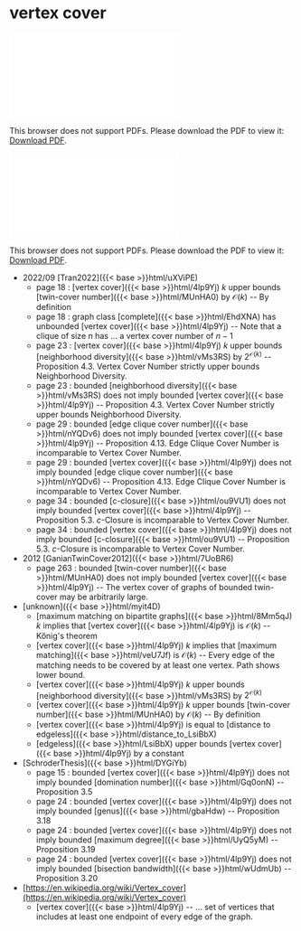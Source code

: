 # vertex cover




<object data="../local_4lp9Yj.pdf" type="application/pdf" width="100%" height="480px"><embed src="../local_4lp9Yj.pdf"><p>This browser does not support PDFs. Please download the PDF to view it: <a href="../local_4lp9Yj.pdf">Download PDF</a>.</p></embed></object>


<object data="../inclusions_4lp9Yj.pdf" type="application/pdf" width="100%" height="480px"><embed src="../inclusions_4lp9Yj.pdf"><p>This browser does not support PDFs. Please download the PDF to view it: <a href="../inclusions_4lp9Yj.pdf">Download PDF</a>.</p></embed></object>

* 2022/09 [Tran2022]({{< base >}}html/uXViPE)
    * page 18 : [vertex cover]({{< base >}}html/4lp9Yj) $k$ upper bounds [twin-cover number]({{< base >}}html/MUnHA0) by $\mathcal O(k)$ -- By definition
    * page 18 : graph class [complete]({{< base >}}html/EhdXNA) has unbounded [vertex cover]({{< base >}}html/4lp9Yj) -- Note that a clique of size $n$ has ... a vertex cover number of $n-1$
    * page 23 : [vertex cover]({{< base >}}html/4lp9Yj) $k$ upper bounds [neighborhood diversity]({{< base >}}html/vMs3RS) by $2^{\mathcal O(k)}$ -- Proposition 4.3. Vertex Cover Number strictly upper bounds Neighborhood Diversity.
    * page 23 : bounded [neighborhood diversity]({{< base >}}html/vMs3RS) does not imply bounded [vertex cover]({{< base >}}html/4lp9Yj) -- Proposition 4.3. Vertex Cover Number strictly upper bounds Neighborhood Diversity.
    * page 29 : bounded [edge clique cover number]({{< base >}}html/nYQDv6) does not imply bounded [vertex cover]({{< base >}}html/4lp9Yj) -- Proposition 4.13. Edge Clique Cover Number is incomparable to Vertex Cover Number.
    * page 29 : bounded [vertex cover]({{< base >}}html/4lp9Yj) does not imply bounded [edge clique cover number]({{< base >}}html/nYQDv6) -- Proposition 4.13. Edge Clique Cover Number is incomparable to Vertex Cover Number.
    * page 34 : bounded [c-closure]({{< base >}}html/ou9VU1) does not imply bounded [vertex cover]({{< base >}}html/4lp9Yj) -- Proposition 5.3. $c$-Closure is incomparable to Vertex Cover Number.
    * page 34 : bounded [vertex cover]({{< base >}}html/4lp9Yj) does not imply bounded [c-closure]({{< base >}}html/ou9VU1) -- Proposition 5.3. $c$-Closure is incomparable to Vertex Cover Number.
* 2012 [GanianTwinCover2012]({{< base >}}html/7UoBR6)
    * page 263 : bounded [twin-cover number]({{< base >}}html/MUnHA0) does not imply bounded [vertex cover]({{< base >}}html/4lp9Yj) -- The vertex cover of graphs of bounded twin-cover may be arbitrarily large.
*  [unknown]({{< base >}}html/myit4D)
    * [maximum matching on bipartite graphs]({{< base >}}html/8Mm5qJ) $k$ implies that [vertex cover]({{< base >}}html/4lp9Yj) is $\mathcal O(k)$ -- Kőnig's theorem
    * [vertex cover]({{< base >}}html/4lp9Yj) $k$ implies that [maximum matching]({{< base >}}html/veU7Jf) is $\mathcal O(k)$ -- Every edge of the matching needs to be covered by at least one vertex. Path shows lower bound.
    * [vertex cover]({{< base >}}html/4lp9Yj) $k$ upper bounds [neighborhood diversity]({{< base >}}html/vMs3RS) by $2^{\mathcal O(k)}$
    * [vertex cover]({{< base >}}html/4lp9Yj) $k$ upper bounds [twin-cover number]({{< base >}}html/MUnHA0) by $\mathcal O(k)$ -- By definition
    * [vertex cover]({{< base >}}html/4lp9Yj) is equal to [distance to edgeless]({{< base >}}html/distance_to_LsiBbX)
    * [edgeless]({{< base >}}html/LsiBbX) upper bounds [vertex cover]({{< base >}}html/4lp9Yj) by a constant
*  [SchroderThesis]({{< base >}}html/DYGiYb)
    * page 15 : bounded [vertex cover]({{< base >}}html/4lp9Yj) does not imply bounded [domination number]({{< base >}}html/Gq0onN) -- Proposition 3.5
    * page 24 : bounded [vertex cover]({{< base >}}html/4lp9Yj) does not imply bounded [genus]({{< base >}}html/gbaHdw) -- Proposition 3.18
    * page 24 : bounded [vertex cover]({{< base >}}html/4lp9Yj) does not imply bounded [maximum degree]({{< base >}}html/UyQ5yM) -- Proposition 3.19
    * page 24 : bounded [vertex cover]({{< base >}}html/4lp9Yj) does not imply bounded [bisection bandwidth]({{< base >}}html/wUdmUb) -- Proposition 3.20
*  [https://en.wikipedia.org/wiki/Vertex_cover](https://en.wikipedia.org/wiki/Vertex_cover)
    * [vertex cover]({{< base >}}html/4lp9Yj) -- ... set of vertices that includes at least one endpoint of every edge of the graph.